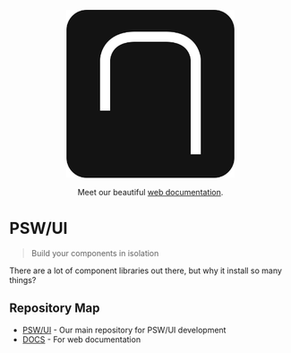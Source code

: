 <p align="center">
  <img src="https://raw.githubusercontent.com/pswui/.github/main/Square%20Logo%20Rounded.png" width="300" height="300" />
</p>

<p align="center">
  Meet our beautiful <a href="https://ui.psw.kr">web documentation</a>.
</p>

# PSW/UI

> Build your components in isolation

There are a lot of component libraries out there, but why it install so many things?

## Repository Map

* [PSW/UI](https://github.com/pswui/ui) - Our main repository for PSW/UI development
* [DOCS](https://github.com/pswui/docs) - For web documentation

